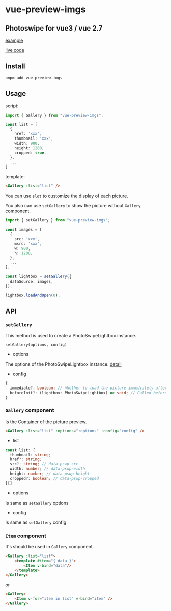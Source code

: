 # vue-preview-imgs

## Photoswipe for vue3 / vue 2.7

[example](https://github.com/hzpeng57/vue-preview-imgs/tree/master/packages/example)

[live code](https://stackblitz.com/edit/vue-preview-imgs-example)

## Install

```
pnpm add vue-preview-imgs
```

## Usage

script:
```ts 
import { Gallery } from "vue-preview-imgs";

const list = [
  {
    href: 'xxx',
    thumbnail: 'xxx',
    width: 900,
    height: 1200,
    cropped: true,
  },
  ...
]
```

template:
```html
<Gallery :list="list" />
```

You can use `slot` to customize the display of each picture.

You also can use `setGallery` to show the picture without `Gallery` component.

```ts
import { setGallery } from "vue-preview-imgs";

const images = [
  {
    src: 'xxx',
    msrc: 'xxx',
    w: 900,
    h: 1200,
  },
  ...
];

const lightbox = setGallery({
  dataSource: images,
});

lightbox.loadAndOpen(0);
```

## API

### `setGallery`

This method is used to create a PhotoSwipeLightbox instance.

`setGallery(options, config)`

* options

The options of the PhotoSwipeLightbox instance. [detail](https://photoswipe.com/options/)

* config

```ts
{
  immediate?: boolean; // Whether to load the picture immediately after the instance is created
  beforeInit?: (lightbox: PhotoSwipeLightbox) => void; // Called before the instance is initialized. You can call `addFilter` `on`.. in this function
}
```

### `Gallery` component

Is the Container of the picture preview.

```html
<Gallery :list="list" :options=":options" :config="config" />
```

* list

```ts
const list: {
  thumbnail: string;
  href?: string;
  src?: string; // data-pswp-src
  width: number; // data-pswp-width
  height: number; // data-pswp-height
  cropped?: boolean; // data-pswp-cropped
}[]
```

* options

Is same as `setGallery` options

* config

Is same as `setGallery` config

### `Item` component

It's should be used in `Gallery` component.

```html
<Gallery :list="list">
    <template #item="{ data }">
        <Item v-bind="data"/>
    </template>
</Gallery>
```
or
```html
<Gallery>
    <Item v-for="item in list" v-bind="item" />
</Gallery>
```
